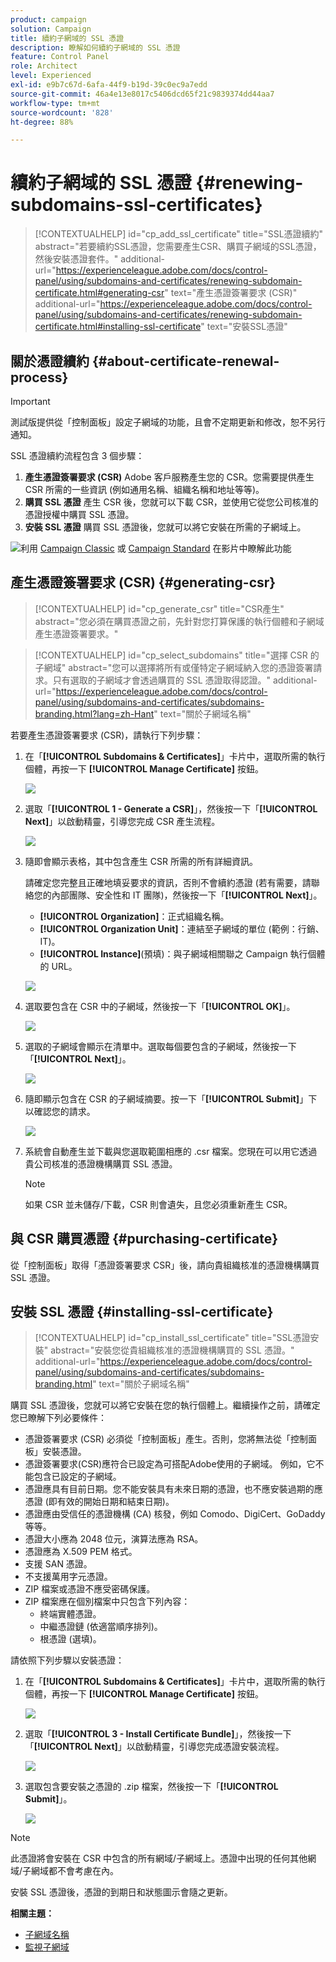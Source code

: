 ```yaml
---
product: campaign
solution: Campaign
title: 續約子網域的 SSL 憑證
description: 瞭解如何續約子網域的 SSL 憑證
feature: Control Panel
role: Architect
level: Experienced
exl-id: e9b7c67d-6afa-44f9-b19d-39c0ec9a7edd
source-git-commit: 46a4e13e8017c5406dcd65f21c9839374dd44aa7
workflow-type: tm+mt
source-wordcount: '828'
ht-degree: 88%

---
```


# 續約子網域的 SSL 憑證 {#renewing-subdomains-ssl-certificates}

>[!CONTEXTUALHELP]
>id="cp_add_ssl_certificate"
>title="SSL憑證續約"
>abstract="若要續約SSL憑證，您需要產生CSR、購買子網域的SSL憑證，然後安裝憑證套件。"
>additional-url="https://experienceleague.adobe.com/docs/control-panel/using/subdomains-and-certificates/renewing-subdomain-certificate.html#generating-csr" text="產生憑證簽署要求 (CSR)"
>additional-url="https://experienceleague.adobe.com/docs/control-panel/using/subdomains-and-certificates/renewing-subdomain-certificate.html#installing-ssl-certificate" text="安裝SSL憑證"

## 關於憑證續約 {#about-certificate-renewal-process}

>[!IMPORTANT]
>
>測試版提供從「控制面板」設定子網域的功能，且會不定期更新和修改，恕不另行通知。

SSL 憑證續約流程包含 3 個步驟：

1. **產生憑證簽署要求 (CSR)**
Adobe 客戶服務產生您的 CSR。您需要提供產生 CSR 所需的一些資訊 (例如通用名稱、組織名稱和地址等等)。
1. **購買 SSL 憑證**
產生 CSR 後，您就可以下載 CSR，並使用它從您公司核准的憑證授權中購買 SSL 憑證。
1. **安裝 SSL 憑證**
購買 SSL 憑證後，您就可以將它安裝在所需的子網域上。

![](assets/do-not-localize/how-to-video.png)利用 [Campaign Classic](https://experienceleague.adobe.com/docs/campaign-classic-learn/control-panel/subdomains-and-certificates/adding-ssl-certificates.html#subdomains-and-certificates) 或 [Campaign Standard](https://experienceleague.adobe.com/docs/campaign-standard-learn/control-panel/subdomains-and-certificates/adding-ssl-certificates.html#adding-ssl-certificates) 在影片中瞭解此功能

## 產生憑證簽署要求 (CSR) {#generating-csr}

>[!CONTEXTUALHELP]
>id="cp_generate_csr"
>title="CSR產生"
>abstract="您必須在購買憑證之前，先針對您打算保護的執行個體和子網域產生憑證簽署要求。"

>[!CONTEXTUALHELP]
>id="cp_select_subdomains"
>title="選擇 CSR 的子網域"
>abstract="您可以選擇將所有或僅特定子網域納入您的憑證簽署請求。只有選取的子網域才會透過購買的 SSL 憑證取得認證。"
>additional-url="https://experienceleague.adobe.com/docs/control-panel/using/subdomains-and-certificates/subdomains-branding.html?lang=zh-Hant" text="關於子網域名稱"

若要產生憑證簽署要求 (CSR)，請執行下列步驟：

1. 在「**[!UICONTROL Subdomains & Certificates]**」卡片中，選取所需的執行個體，再按一下 **[!UICONTROL Manage Certificate]** 按鈕。

   ![](assets/renewal1.png)

1. 選取「**[!UICONTROL 1 - Generate a CSR]**」，然後按一下「**[!UICONTROL Next]**」以啟動精靈，引導您完成 CSR 產生流程。

   ![](assets/renewal2.png)

1. 隨即會顯示表格，其中包含產生 CSR 所需的所有詳細資訊。

   請確定您完整且正確地填妥要求的資訊，否則不會續約憑證 (若有需要，請聯絡您的內部團隊、安全性和 IT 團隊)，然後按一下「**[!UICONTROL Next]**」。

   * **[!UICONTROL Organization]**：正式組織名稱。
   * **[!UICONTROL Organization Unit]**：連結至子網域的單位 (範例：行銷、IT)。
   * **[!UICONTROL Instance]**(預填)：與子網域相關聯之 Campaign 執行個體的 URL。

   ![](assets/renewal3.png)

1. 選取要包含在 CSR 中的子網域，然後按一下「**[!UICONTROL OK]**」。

   ![](assets/renewal4.png)

1. 選取的子網域會顯示在清單中。選取每個要包含的子網域，然後按一下「**[!UICONTROL Next]**」。

   ![](assets/renewal5.png)

1. 隨即顯示包含在 CSR 的子網域摘要。按一下「**[!UICONTROL Submit]**」下以確認您的請求。

   ![](assets/renewal6.png)

1. 系統會自動產生並下載與您選取範圍相應的 .csr 檔案。您現在可以用它透過貴公司核准的憑證機構購買 SSL 憑證。

   >[!NOTE]
   >
   >如果 CSR 並未儲存/下載，CSR 則會遺失，且您必須重新產生 CSR。

## 與 CSR 購買憑證 {#purchasing-certificate}

從「控制面板」取得「憑證簽署要求 CSR」後，請向貴組織核准的憑證機構購買 SSL 憑證。

## 安裝 SSL 憑證 {#installing-ssl-certificate}

>[!CONTEXTUALHELP]
>id="cp_install_ssl_certificate"
>title="SSL憑證安裝"
>abstract="安裝您從貴組織核准的憑證機構購買的 SSL 憑證。"
>additional-url="https://experienceleague.adobe.com/docs/control-panel/using/subdomains-and-certificates/subdomains-branding.html" text="關於子網域名稱"

購買 SSL 憑證後，您就可以將它安裝在您的執行個體上。繼續操作之前，請確定您已瞭解下列必要條件：

* 憑證簽署要求 (CSR) 必須從「控制面板」產生。否則，您將無法從「控制面板」安裝憑證。
* 憑證簽署要求(CSR)應符合已設定為可搭配Adobe使用的子網域。 例如，它不能包含已設定的子網域。
* 憑證應具有目前日期。您不能安裝具有未來日期的憑證，也不應安裝過期的應憑證 (即有效的開始日期和結束日期)。
* 憑證應由受信任的憑證機構 (CA) 核發，例如 Comodo、DigiCert、GoDaddy 等等。
* 憑證大小應為 2048 位元，演算法應為 RSA。
* 憑證應為 X.509 PEM 格式。
* 支援 SAN 憑證。
* 不支援萬用字元憑證。
* ZIP 檔案或憑證不應受密碼保護。
* ZIP 檔案應在個別檔案中只包含下列內容：
   * 終端實體憑證。
   * 中繼憑證鏈 (依適當順序排列)。
   * 根憑證 (選填)。

請依照下列步驟以安裝憑證：

1. 在「**[!UICONTROL Subdomains & Certificates]**」卡片中，選取所需的執行個體，再按一下 **[!UICONTROL Manage Certificate]** 按鈕。

   ![](assets/renewal1.png)

1. 選取「**[!UICONTROL 3 - Install Certificate Bundle]**」，然後按一下「**[!UICONTROL Next]**」以啟動精靈，引導您完成憑證安裝流程。

   ![](assets/install1.png)

1. 選取包含要安裝之憑證的 .zip 檔案，然後按一下「**[!UICONTROL Submit]**」。

   ![](assets/install2.png)

>[!NOTE]
>
>此憑證將會安裝在 CSR 中包含的所有網域/子網域上。憑證中出現的任何其他網域/子網域都不會考慮在內。

安裝 SSL 憑證後，憑證的到期日和狀態圖示會隨之更新。

**相關主題：**

* [子網域名稱](../../subdomains-certificates/using/subdomains-branding.md)
* [監視子網域](../../subdomains-certificates/using/monitoring-subdomains.md)
